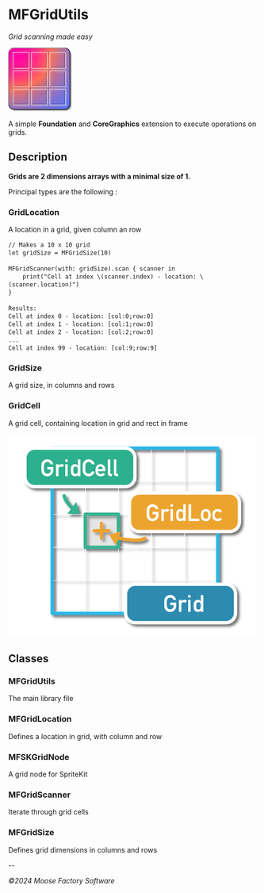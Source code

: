 # MFGridUtils
*Grid scanning made easy*

![MFGridUtils logo](Icon_128.png)

A simple **Foundation** and **CoreGraphics** extension to execute operations on grids.

## Description

**Grids are 2 dimensions arrays with a minimal size of 1.**

Principal types are the following :

### GridLocation

A location in a grid, given column an row

```
// Makes a 10 x 10 grid
let gridSize = MFGridSize(10)

MFGridScanner(with: gridSize).scan { scanner in
    print("Cell at index \(scanner.index) - location: \(scanner.location)")
}

Results:
Cell at index 0 - location: [col:0;row:0]
Cell at index 1 - location: [col:1;row:0]
Cell at index 2 - location: [col:2;row:0]
...
Cell at index 99 - location: [col:9;row:9]

```

### GridSize

A grid size, in columns and rows

### GridCell

A grid cell, containing location in grid and rect in frame


![MFGridUtils Scheme](MFGridUtilsScheme.png)

## Classes

### MFGridUtils

The main library file

### MFGridLocation

Defines a location in grid, with column and row

### MFSKGridNode

A grid node for SpriteKit

### MFGridScanner

Iterate through grid cells

### MFGridSize

Defines grid dimensions in columns and rows

--

*©2024 Moose Factory Software*
